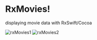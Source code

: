 # RxMovies!

displaying movie data with RxSwift/Cocoa

![rxMovies1](https://user-images.githubusercontent.com/38043915/79882600-c80b6f80-83ea-11ea-847f-b4e4ae817f27.png)
![rxMovies2](https://user-images.githubusercontent.com/38043915/79882608-ca6dc980-83ea-11ea-9ad6-16ae7ed4ea19.png)
